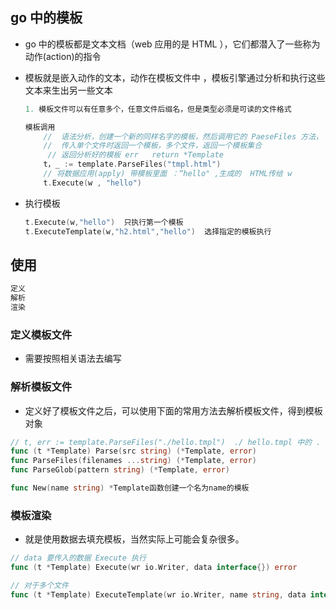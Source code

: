 ## go 中的模板

* go 中的模板都是文本文档（web 应用的是 HTML ），它们都潜入了一些称为动作(action)的指令

* 模板就是嵌入动作的文本，动作在模板文件中 ，模板引擎通过分析和执行这些文本来生出另一些文本
  
  ```go
  1. 模板文件可以有任意多个，任意文件后缀名，但是类型必须是可读的文件格式
  
  模板调用
      //  语法分析，创建一个新的同样名字的模板，然后调用它的 PaeseFiles 方法，
      //  传入单个文件时返回一个模板，多个文件，返回一个模板集合
       // 返回分析好的模板 err   return *Template 
      t，_ := template.ParseFiles("tmpl.html")
      // 将数据应用(apply) 带模板里面 ：“hello" ,生成的  HTML传给 w
      t.Execute(w , "hello")
  ```

* 执行模板
  
  ```go
  t.Execute(w,"hello")  只执行第一个模板
  t.ExecuteTemplate(w,"h2.html","hello")  选择指定的模板执行
  ```

## 使用

```go
定义
解析
渲染
```

### 定义模板文件

* 需要按照相关语法去编写

### 解析模板文件

* 定义好了模板文件之后，可以使用下面的常用方法去解析模板文件，得到模板对象

```go
// t, err := template.ParseFiles("./hello.tmpl")  ./ hello.tmpl 中的 . 是指 exe 所在的文件
func (t *Template) Parse(src string) (*Template, error)
func ParseFiles(filenames ...string) (*Template, error)
func ParseGlob(pattern string) (*Template, error)

func New(name string) *Template函数创建一个名为name的模板
```

### 模板渲染

* 就是使用数据去填充模板，当然实际上可能会复杂很多。

```go
// data 要传入的数据 Execute 执行
func (t *Template) Execute(wr io.Writer, data interface{}) error

// 对于多个文件
func (t *Template) ExecuteTemplate(wr io.Writer, name string, data interface{}) error
```
